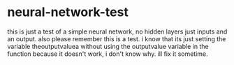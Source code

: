 # neural-network-test
this is just a test of a simple neural network, no hidden layers just inputs and an output. also please remember this is a test.
i know that its just setting the variable theoutputvaluea without using the outputvalue variable in the function because it doesn't work, i don't know why. ill
fix it sometime.
